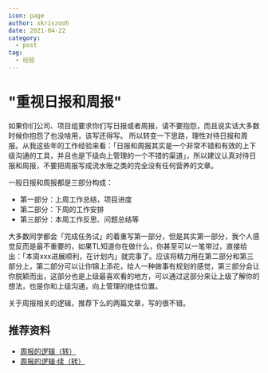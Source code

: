 ```yaml
---
icon: page
author: xkrivzooh
date: 2021-04-22
category:
  - post
tag:
  - 经验
---
```


# "重视日报和周报"


如果你们公司、项目组要求你们写日报或者周报，请不要抱怨，而且说实话大多数时候你抱怨了也没啥用，该写还得写。
所以转变一下思路，理性对待日报和周报。从我这些年的工作经验来看：「日报和周报其实是一个非常不错和有效的上下级沟通的工具，并且也是下级向上管理的一个不错的渠道」，所以建议认真对待日报和周报，不要把周报写成流水账之类的完全没有任何营养的文章。

一般日报和周报都是三部分构成：

- 第一部分：上周工作总结，项目进度
- 第二部分：下周的工作安排
- 第三部分：本周工作反思、问题总结等

大多数同学都会「完成任务试」的着重写第一部分，但是其实第一部分，我个人感觉反而是最不重要的，如果TL知道你在做什么，你甚至可以一笔带过，直接给出：「本周xxx进展顺利，在计划内」就完事了。应该将精力用在第二部分和第三部分上，第二部分可以让你锦上添花，给人一种做事有规划的感觉，第三部分会让你脱颖而出，这部分也是上级最喜欢看的地方，可以通过这部分来让上级了解你的想法，也是你和上级沟通，向上管理的绝佳位置。

关于周报相关的逻辑，推荐下么的两篇文章，写的很不错。

## 推荐资料

- [周报的逻辑（转）](https://zhuanlan.zhihu.com/p/35204282)
- [周报的逻辑·续（转）](https://zhuanlan.zhihu.com/p/35204792)
